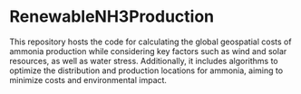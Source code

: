 # RenewableNH3Production
This repository hosts the code for calculating the global geospatial costs of ammonia production while considering key factors such as wind and solar resources, as well as water stress. Additionally, it includes algorithms to optimize the distribution and production locations for ammonia, aiming to minimize costs and environmental impact.
